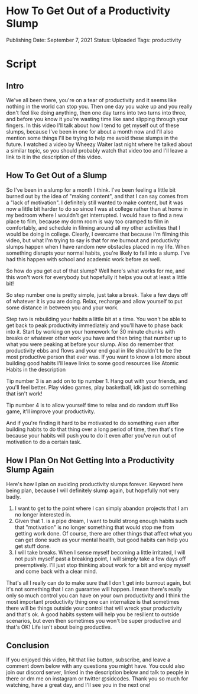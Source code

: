 # How To Get Out of a Productivity Slump

Publishing Date: September 7, 2021
Status: Uploaded
Tags: productivity

# Script

## Intro

We've all been there, you're on a tear of productivity and it seems like nothing in the world can stop you. Then one day you wake up and you really don't feel like doing anything, then one day turns into two turns into three, and before you know it you're wasting time like sand slipping through your fingers. In this video I'll talk about how I tend to get myself out of these slumps, because I've been in one for about a month now and I'll also mention some things I'll be trying to help me avoid these slumps in the future. I watched a video by Wheezy Waiter last night where he talked about a similar topic, so you should probably watch that video too and I'll leave a link to it in the description of this video. 

## How To Get Out of a Slump

So I've been in a slump for a month I think. I've been feeling a little bit burned out by the idea of "making content", and that I can say comes from a "lack of motivation". I definitely still wanted to make content, but it was now a little bit harder to do so since I was at college rather than at home in my bedroom where I wouldn't get interrupted. I would have to find a new place to film, because my dorm room is way too cramped to film in comfortably, and schedule in filming around all my other activities that I would be doing in college. Clearly, I overcame that because I'm filming this video, but what I'm trying to say is that for me burnout and productivity slumps happen when I have random new obstacles placed in my life. When something disrupts your normal habits, you're likely to fall into a slump. I've had this happen with school and academic work before as well.

So how do you get out of that slump? Well here's what works for me, and this won't work for everybody but hopefully it helps you out at least a little bit! 

So step number one is pretty simple, just take a break. Take a few days off of whatever it is you are doing. Relax, recharge and allow yourself to put some distance in between you and your work. 

Step two is rebuilding your habits a little bit at a time. You won't be able to get back to peak productivity immediately and you'll have to phase back into it. Start by working on your homework for 30 minute chunks with breaks or whatever other work you have and then bring that number up to what you were peaking at before your slump. Also do remember that productivity ebbs and flows and your end goal in life shouldn't to be the most productive person that ever was. If you want to know a lot more about building good habits I'll leave links to some good resources like Atomic Habits in the description

Tip number 3 is an add on to tip number 1. Hang out with your friends, and you'll feel better. Play video games, play basketball, idk just do something that isn't work!

Tip number 4 is to allow yourself time to relax and do random stuff like game, it'll improve your productivity.

And if you're finding it hard to be motivated to do something even after building habits to do that thing over a long period of time, then that's fine because your habits will push you to do it even after you've run out of motivation to do a certain task.

## How I Plan On Not Getting Into a Productivity Slump Again

Here's how I plan on avoiding productivity slumps forever. Keyword here being plan, because I will definitely slump again, but hopefully not very badly. 

1. I want to get to the point where I can simply abandon projects that I am no longer interested in.
2. Given that 1. is a pipe dream, I want to build strong enough habits such that "motivation" is no longer something that would stop me from getting work done. Of course, there are other things that affect what you can get done such as your mental health, but good habits can help you get stuff done.
3. I will take breaks. When I sense myself becoming a little irritated, I will not push myself past a breaking point, I will simply take a few days off preemptively. I'll just stop thinking about work for a bit and enjoy myself and come back with a clear mind.

That's all I really can do to make sure that I don't get into burnout again, but it's not something that I can guarantee will happen. I mean there's really only so much control you can have on your own productivity and I think the most important productivity thing one can internalize is that sometimes there will be things outside your control that will wreck your productivity and that's ok. A good habits system will help you be resilient to outside scenarios, but even then sometimes you won't be super productive and that's OK! Life isn't about being productive.

## Conclusion

If you enjoyed this video, hit that like button, subscribe, and leave a comment down below with any questions you might have. You could also join our discord server, linked in the description below and talk to people in there or dm me on instagram or twitter @sidcodes. Thank you so much for watching, have a great day, and I'll see you in the next one!